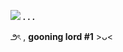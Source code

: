 ![](https://illdielol.carrd.co/assets/images/image18.jpg?v=33efc63c) 
***. . .*** 

౨ৎ , **gooning lord #1** >ᴗ<
